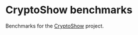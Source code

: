 # CryptoShow benchmarks

Benchmarks for the [CryptoShow](https://github.com/luk27official/cryptoshow) project.
